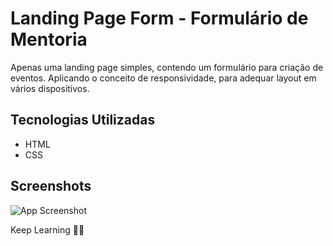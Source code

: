 # Landing Page Form - Formulário de Mentoria

Apenas uma landing page simples, contendo um formulário para criação de eventos. Aplicando o conceito de responsividade, para adequar layout em vários dispositivos.







## Tecnologias Utilizadas

- HTML
- CSS

## Screenshots

![App Screenshot](https://i.imgur.com/ixy2CTj.png)



Keep Learning 💜🚀
